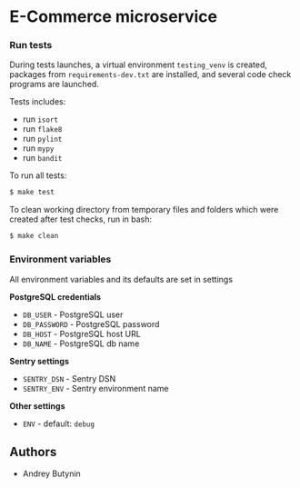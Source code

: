 # E-Commerce microservice

### Run tests

During tests launches, a virtual environment `testing_venv` is created, packages from `requirements-dev.txt` are
 installed, and several code check programs are launched.

Tests includes:

- run `isort`
- run `flake8`
- run `pylint`
- run `mypy`
- run `bandit`

To run all tests:

```bash
$ make test
``` 

To clean working directory from temporary files and folders which were created after test checks, run in bash:

```bash
$ make clean
```

### Environment variables

All environment variables and its defaults are set in settings

**PostgreSQL credentials**

- `DB_USER` - PostgreSQL user
- `DB_PASSWORD` - PostgreSQL password
- `DB_HOST` - PostgreSQL host URL
- `DB_NAME` - PostgreSQL db name

**Sentry settings**
- `SENTRY_DSN` - Sentry DSN
- `SENTRY_ENV` - Sentry environment name

**Other settings**

- `ENV` - default: `debug`

## Authors

- Andrey Butynin
